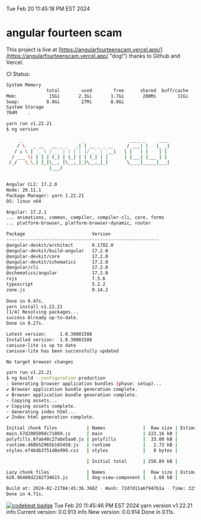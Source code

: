 Tue Feb 20 11:45:18 PM EST 2024

# angular fourteen scam


This project is live at [https://angularfourteenscam.vercel.app/](https://angularfourteenscam.vercel.app/ "dog!") thanks to Github and Vercel.

CI Status: 

```bash
System Memory
               total        used        free      shared  buff/cache   available
Mem:            15Gi       2.3Gi       1.7Gi       280Mi        11Gi        12Gi
Swap:          8.0Gi        27Mi       8.0Gi
System Storage
704M	.
```
```bash
yarn run v1.22.21
$ ng version

     _                      _                 ____ _     ___
    / \   _ __   __ _ _   _| | __ _ _ __     / ___| |   |_ _|
   / △ \ | '_ \ / _` | | | | |/ _` | '__|   | |   | |    | |
  / ___ \| | | | (_| | |_| | | (_| | |      | |___| |___ | |
 /_/   \_\_| |_|\__, |\__,_|_|\__,_|_|       \____|_____|___|
                |___/
    

Angular CLI: 17.2.0
Node: 20.11.1
Package Manager: yarn 1.22.21
OS: linux x64

Angular: 17.2.1
... animations, common, compiler, compiler-cli, core, forms
... platform-browser, platform-browser-dynamic, router

Package                         Version
---------------------------------------------------------
@angular-devkit/architect       0.1702.0
@angular-devkit/build-angular   17.2.0
@angular-devkit/core            17.2.0
@angular-devkit/schematics      17.2.0
@angular/cli                    17.2.0
@schematics/angular             17.2.0
rxjs                            7.5.6
typescript                      5.2.2
zone.js                         0.14.2
    
Done in 0.47s.
yarn install v1.22.21
[1/4] Resolving packages...
success Already up-to-date.
Done in 0.27s.
```
```bash
Latest version:     1.0.30001588
Installed version:  1.0.30001588
caniuse-lite is up to date
caniuse-lite has been successfully updated

No target browser changes
```
```bash
yarn run v1.22.21
$ ng build --configuration production
- Generating browser application bundles (phase: setup)...
✔ Browser application bundle generation complete.
✔ Browser application bundle generation complete.
- Copying assets...
✔ Copying assets complete.
- Generating index html...
✔ Index html generation complete.

Initial chunk files           | Names              |  Raw size | Estimated transfer size
main.57d208509dc71869.js      | main               | 223.16 kB |                60.44 kB
polyfills.8fab48c27abe5aa0.js | polyfills          |  33.00 kB |                10.67 kB
runtime.d68b52965b165458.js   | runtime            |   2.73 kB |                 1.27 kB
styles.ef46db3751d8e999.css   | styles             |   0 bytes |                       -

                              | Initial total      | 258.89 kB |                72.38 kB

Lazy chunk files              | Names              |  Raw size | Estimated transfer size
628.96480d2282f34615.js       | dog-view-component |   1.60 kB |               805 bytes

Build at: 2024-02-21T04:45:36.368Z - Hash: 72d7d11a6f947b1a - Time: 3256ms
Done in 4.71s.
```
[![codebeat badge](https://codebeat.co/badges/8cb3c84a-d002-4f78-98dd-3540260c751a)](https://codebeat.co/projects/github-com-kfedora-angularfourteenscam-master)
Tue Feb 20 11:45:46 PM EST 2024
yarn version v1.22.21
info Current version: 0.0.913
info New version: 0.0.914
Done in 0.11s.
